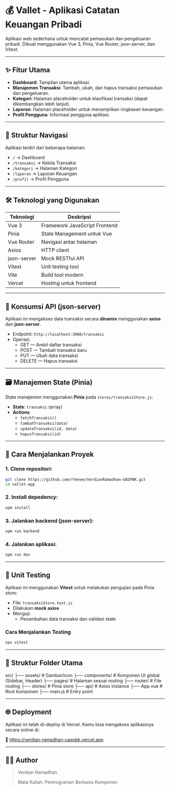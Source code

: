 # 💰 Vallet - Aplikasi Catatan Keuangan Pribadi

Aplikasi web sederhana untuk mencatat pemasukan dan pengeluaran pribadi. Dibuat menggunakan Vue 3, Pinia, Vue Router, json-server, dan Vitest.

---

## ✨ Fitur Utama

- **Dashboard**: Tampilan utama aplikasi.
- **Manajemen Transaksi**: Tambah, ubah, dan hapus transaksi pemasukan dan pengeluaran.
- **Kategori**: Halaman placeholder untuk klasifikasi transaksi (dapat dikembangkan lebih lanjut).
- **Laporan**: Halaman placeholder untuk menampilkan ringkasan keuangan.
- **Profil Pengguna**: Informasi pengguna aplikasi.

---

## 🧭 Struktur Navigasi

Aplikasi terdiri dari beberapa halaman:

- `/` → Dashboard
- `/transaksi` → Kelola Transaksi
- `/kategori` → Halaman Kategori
- `/laporan` → Laporan Keuangan
- `/profil` → Profil Pengguna

---

## 🛠️ Teknologi yang Digunakan

| Teknologi      | Deskripsi                        |
|----------------|----------------------------------|
| Vue 3          | Framework JavaScript Frontend    |
| Pinia          | State Management untuk Vue       |
| Vue Router     | Navigasi antar halaman           |
| Axios          | HTTP client                      |
| json-server    | Mock RESTful API                 |
| Vitest         | Unit testing tool                |
| Vite           | Build tool modern                |
| Vercel         | Hosting untuk frontend           |

---

## 🔌 Konsumsi API (json-server)

Aplikasi ini mengakses data transaksi secara **dinamis** menggunakan **axios** dan **json-server**.

- Endpoint: `http://localhost:3000/transaksi`
- Operasi:
  - GET — Ambil daftar transaksi
  - POST — Tambah transaksi baru
  - PUT — Ubah data transaksi
  - DELETE — Hapus transaksi

---

## 🗃️ Manajemen State (Pinia)

State manajemen menggunakan **Pinia** pada `stores/transaksiStore.js`:

- **State**: `transaksi` (array)
- **Actions**:
  - `fetchTransaksi()`
  - `tambahTransaksi(data)`
  - `updateTransaksi(id, data)`
  - `hapusTransaksi(id)`

---

## 🚀 Cara Menjalankan Proyek

### 1. Clone repositori:
```bash
git clone https://github.com/rVenee/VerdianRamadhan-UASPBK.git
cd vallet-app
```
### 2. Install depedency:
```bash
npm install
```

### 3. Jalankan backend (json-server):
```bash
npm run backend
```

### 4. Jalankan aplikasi:
```bash
npm run dev
```
---

## 🧪 Unit Testing

Aplikasi ini menggunakan **Vitest** untuk melakukan pengujian pada Pinia store:

- File: `transaksiStore.test.js`
- Dilakukan **mock axios**
- Menguji:
  - Penambahan data transaksi dan validasi state

### Cara Menjalankan Testing
```bash
npx vitest
```

---

## 📁 Struktur Folder Utama

src/
├── assets/            # Gambar/icon
├── components/        # Komponen UI global (Sidebar, Header)
├── pages/             # Halaman sesuai routing
├── router/            # File routing
├── stores/            # Pinia store
├── api/               # Axios instance
├── App.vue            # Root komponen
├── main.js            # Entry point

---

## 🌐 Deployment

Aplikasi ini telah di-deploy di Vercel.
Kamu bisa mengakses aplikasinya secara online di:

🔗 https://verdian-ramadhan-uaspbk.vercel.app

---

## 👨‍💻 Author

>   Verdian Ramadhan

>   Mata Kuliah: Pemrograman Berbasis Komponen